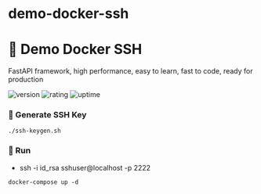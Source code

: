 # demo-docker-ssh

# 🎉 Demo Docker SSH

FastAPI framework, high performance, easy to learn, fast to code, ready for production

![version](https://img.shields.io/badge/version-1.0-blue)
![rating](https://img.shields.io/badge/rating-★★★★★-yellow)
![uptime](https://img.shields.io/badge/uptime-100%25-brightgreen)

### 🔔 Generate SSH Key

```shell
./ssh-keygen.sh
```

### 🥈 Run

- ssh -i id_rsa sshuser@localhost -p 2222

```shell
docker-compose up -d
```
